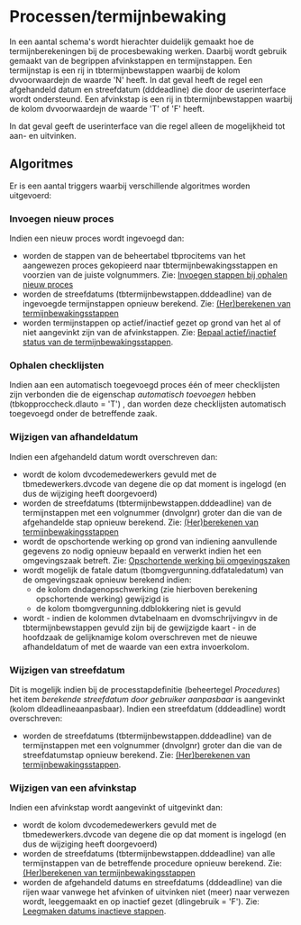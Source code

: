 # Processen/termijnbewaking

In een aantal schema's wordt hierachter duidelijk gemaakt hoe de termijnberekeningen bij de procesbewaking werken. Daarbij wordt gebruik gemaakt van de begrippen afvinkstappen en termijnstappen. Een termijnstap is een rij in tbtermijnbewstappen waarbij de kolom dvvoorwaardejn de waarde 'N' heeft. In dat geval heeft de regel een afgehandeld datum en streefdatum (dddeadline) die door de userinterface wordt ondersteund. Een afvinkstap is een rij in tbtermijnbewstappen waarbij de kolom dvvoorwaardejn de waarde 'T' of 'F' heeft.

In dat geval geeft de userinterface van die regel alleen de mogelijkheid tot aan- en uitvinken.

## Algoritmes

Er is een aantal triggers waarbij verschillende algoritmes worden uitgevoerd:

### Invoegen nieuw proces

Indien een nieuw proces wordt ingevoegd dan:

- worden de stappen van de beheertabel tbprocitems van het aangewezen proces gekopieerd naar tbtermijnbewakingsstappen en voorzien van de juiste volgnummers. Zie: [Invoegen stappen bij ophalen nieuw proces](/docs/probleemoplossing/programmablokken/processen/invoegen_stappen_nieuw_proces.md)
- worden de streefdatums (tbtermijnbewstappen.dddeadline) van de ingevoegde termijnstappen opnieuw berekend. Zie: [(Her)berekenen van termijnbewakingsstappen](/docs/probleemoplossing/programmablokken/processen/bereken_termijnbewakingsstappen.md)
- worden termijnstappen op actief/inactief gezet op grond van het al of niet aangevinkt zijn van de afvinkstappen. Zie: [Bepaal actief/inactief status van de termijnbewakingsstappen](/docs/probleemoplossing/programmablokken/processen/bepaal_actief_inactief.md).

### Ophalen checklijsten

Indien aan een automatisch toegevoegd proces één of meer checklijsten zijn verbonden die de eigenschap _automatisch toevoegen_ hebben (tbkopproccheck.dlauto = 'T') , dan worden deze checklijsten automatisch toegevoegd onder de betreffende zaak.

### Wijzigen van afhandeldatum

Indien een afgehandeld datum wordt overschreven dan:

- wordt de kolom dvcodemedewerkers gevuld met de tbmedewerkers.dvcode van degene die op dat moment is ingelogd (en dus de wijziging heeft doorgevoerd)
- worden de streefdatums (tbtermijnbewstappen.dddeadline) van de termijnstappen met een volgnummer (dnvolgnr) groter dan die van de afgehandelde stap opnieuw berekend. Zie: [(Her)berekenen van termijnbewakingsstappen](/docs/probleemoplossing/programmablokken/processen/bereken_termijnbewakingsstappen.md)
- wordt de opschortende werking op grond van indiening aanvullende gegevens zo nodig opnieuw bepaald en verwerkt indien het een omgevingszaak betreft. Zie: [Opschortende werking bij omgevingszaken](/docs/probleemoplossing/programmablokken/processen/opschortende_werking_omgevingszaken.md)
- wordt mogelijk de fatale datum (tbomgvergunning.ddfataledatum) van de omgevingszaak opnieuw berekend indien:
  - de kolom dndagenopschwerking (zie hierboven berekening opschortende werking) gewijzigd is
  - de kolom tbomgvergunning.ddblokkering niet is gevuld
- wordt - indien de kolommen dvtabelnaam en dvomschrijvingvv in de tbtermijnbewstappen gevuld zijn bij de gewijzigde kaart - in de hoofdzaak de gelijknamige kolom overschreven met de nieuwe afhandeldatum of met de waarde van een extra invoerkolom.

### Wijzigen van streefdatum

Dit is mogelijk indien bij de processtapdefinitie (beheertegel _Procedures_) het item _berekende streefdatum door gebruiker aanpasbaar_ is aangevinkt (kolom dldeadlineaanpasbaar). Indien een streefdatum (dddeadline) wordt overschreven:

- worden de streefdatums (tbtermijnbewstappen.dddeadline) van de termijnstappen met een volgnummer (dnvolgnr) groter dan die van de streefdatumstap opnieuw berekend. Zie: [(Her)berekenen van termijnbewakingsstappen](/docs/probleemoplossing/programmablokken/processen/bereken_termijnbewakingsstappen.md).

### Wijzigen van een afvinkstap

Indien een afvinkstap wordt aangevinkt of uitgevinkt dan:

- wordt de kolom dvcodemedewerkers gevuld met de tbmedewerkers.dvcode van degene die op dat moment is ingelogd (en dus de wijziging heeft doorgevoerd)
- worden de streefdatums (tbtermijnbewstappen.dddeadline) van alle termijnstappen van de betreffende procedure opnieuw berekend. Zie: [(Her)berekenen van termijnbewakingsstappen](/docs/probleemoplossing/programmablokken/processen/bereken_termijnbewakingsstappen.md)
- worden de afgehandeld datums en streefdatums (dddeadline) van die rijen waar vanwege het afvinken of uitvinken niet (meer) naar verwezen wordt, leeggemaakt en op inactief gezet (dlingebruik = 'F'). Zie: [Leegmaken datums inactieve stappen](/docs/probleemoplossing/programmablokken/processen/leegmaken_datums_inactieve_stappen.md).
